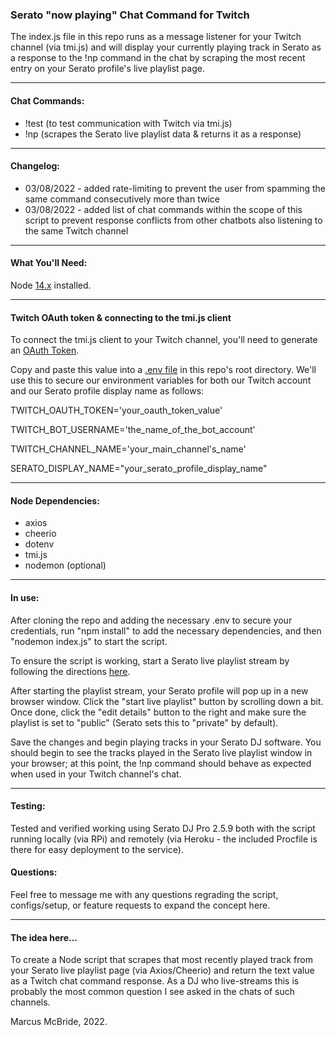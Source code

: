 ### Serato "now playing" Chat Command for Twitch

The index.js file in this repo runs as a message listener for your Twitch channel (via tmi.js) and will display your currently playing track in Serato as a response to the !np command in the chat by scraping the most recent entry on your Serato profile's live playlist page.

<hr>

#### Chat Commands:

* !test (to test communication with Twitch via tmi.js)
* !np (scrapes the Serato live playlist data & returns it as a response)

<hr>

#### Changelog:

* 03/08/2022 - added rate-limiting to prevent the user from spamming the same command consecutively more than twice
* 03/08/2022 - added list of chat commands within the scope of this script to prevent response conflicts from other chatbots also listening to the same Twitch channel

<hr>

#### What You'll Need:

Node <a href='https://nodejs.org/en/'>14.x</a> installed.

<hr>

#### Twitch OAuth token & connecting to the tmi.js client

To connect the tmi.js client to your Twitch channel, you'll need to generate an <a href="https://twitchapps.com/tmi/">OAuth Token</a>.  

Copy and paste this value into a <a href='https://www.npmjs.com/package/dotenv'>.env file</a> in this repo's root directory.  We'll use this to secure our environment variables for both our Twitch account and our Serato profile display name as follows:

TWITCH_OAUTH_TOKEN='your_oauth_token_value'

TWITCH_BOT_USERNAME='the_name_of_the_bot_account'

TWITCH_CHANNEL_NAME='your_main_channel's_name'

SERATO_DISPLAY_NAME="your_serato_profile_display_name"

<hr>

#### Node Dependencies:

* axios
* cheerio
* dotenv
* tmi.js
* nodemon (optional)

<hr>

#### In use:

After cloning the repo and adding the necessary .env to secure your credentials, run "npm install" to add the necessary dependencies, and then "nodemon index.js" to start the script.

To ensure the script is working, start a Serato live playlist stream by following the directions <a href="https://support.serato.com/hc/en-us/articles/228019568-Live-Playlists">here</a>.  

After starting the playlist stream, your Serato profile will pop up in a new browser window.  Click the "start live playlist" button by scrolling down a bit.  Once done, click the "edit details" button to the right and make sure the playlist is set to "public" (Serato sets this to "private" by default).  

Save the changes and begin playing tracks in your Serato DJ software.  You should begin to see the tracks played in the Serato live playlist window in your browser; at this point, the !np command should behave as expected when used in your Twitch channel's chat.

<hr>

#### Testing:

Tested and verified working using Serato DJ Pro 2.5.9 both with the script running locally (via RPi) and remotely (via Heroku - the included Procfile is there for easy deployment to the service).

#### Questions:

Feel free to message me with any questions regrading the script, configs/setup, or feature requests to expand the concept here.

<hr>

#### The idea here...

To create a Node script that scrapes that most recently played track from your Serato live playlist page (via Axios/Cheerio) and return the text value as a Twitch chat command response.  As a DJ who live-streams this is probably the most common question I see asked in the chats of such channels.  

Marcus McBride, 2022.
